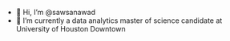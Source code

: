 - 👋 Hi, I’m @sawsanawad
- 🌱 I’m currently a data analytics master of science candidate at University of Houston Downtown

<!---
sawsanawad/sawsanawad is a ✨ special ✨ repository because its `README.md` (this file) appears on your GitHub profile.
You can click the Preview link to take a look at your changes.
--->
